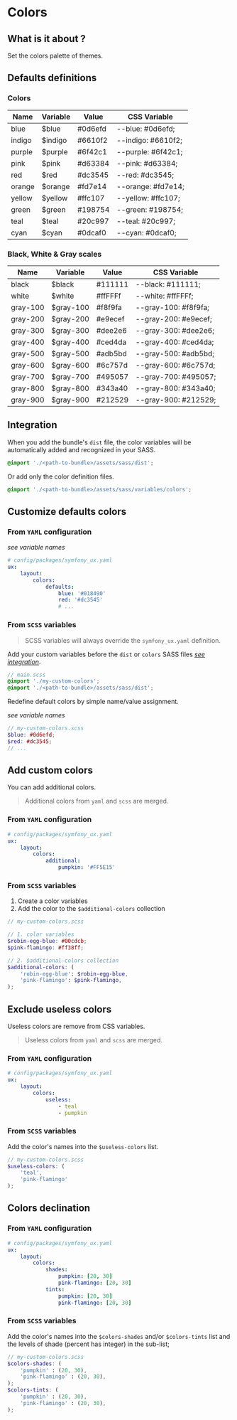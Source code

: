 # Colors

## What is it about ? 

Set the colors palette of themes.

## Defaults definitions

### Colors

| Name | Variable | Value | CSS Variable |
|-|-|-|-|
| blue | $blue | #0d6efd | --blue: #0d6efd; |
| indigo | $indigo | #6610f2 | --indigo: #6610f2; |
| purple | $purple | #6f42c1 | --purple: #6f42c1; |
| pink | $pink | #d63384 | --pink: #d63384; |
| red | $red | #dc3545 | --red: #dc3545; |
| orange | $orange | #fd7e14 | --orange: #fd7e14; |
| yellow | $yellow | #ffc107 | --yellow: #ffc107; |
| green | $green | #198754 | --green: #198754; |
| teal | $teal | #20c997 | --teal: #20c997; |
| cyan | $cyan | #0dcaf0 | --cyan: #0dcaf0; |

### Black, White & Gray scales

| Name | Variable | Value | CSS Variable |
|-|-|-|-|
| black | $black | #111111 | --black: #111111; |
| white | $white | #ffFFFf | --white: #ffFFFf; |
| gray-100 | $gray-100 | #f8f9fa | --gray-100: #f8f9fa; |
| gray-200 | $gray-200 | #e9ecef | --gray-200: #e9ecef; |
| gray-300 | $gray-300 | #dee2e6 | --gray-300: #dee2e6; |
| gray-400 | $gray-400 | #ced4da | --gray-400: #ced4da; |
| gray-500 | $gray-500 | #adb5bd | --gray-500: #adb5bd; |
| gray-600 | $gray-600 | #6c757d | --gray-600: #6c757d; |
| gray-700 | $gray-700 | #495057 | --gray-700: #495057; |
| gray-800 | $gray-800 | #343a40 | --gray-800: #343a40; |
| gray-900 | $gray-900 | #212529 | --gray-900: #212529; |

## Integration

When you add the bundle's `dist` file, the color variables will be automatically added and recognized in your SASS.

```scss
@import './<path-to-bundle>/assets/sass/dist';
```

Or add only the color definition files.

```scss
@import './<path-to-bundle>/assets/sass/variables/colors';
```

## Customize defaults colors

### From `YAML` configuration

*see variable names*

```yaml 
# config/packages/symfony_ux.yaml
ux:
    layout:
        colors:
            defaults:
                blue: '#018490'
                red: '#dc3545'
                # ...
```

### From `SCSS` variables

> SCSS variables will always override the `symfony_ux.yaml` definition.

Add your custom variables before the `dist` or `colors` SASS files *[see integration](#integration)*.


```scss
// main.scss
@import './my-custom-colors';
@import './<path-to-bundle>/assets/sass/dist';
```

Redefine default colors by simple name/value assignment.

*see variable names*

```scss
// my-custom-colors.scss
$blue: #0d6efd;
$red: #dc3545;
// ...

```

## Add custom colors

You can add additional colors.

> Additional colors from `yaml` and `scss` are merged.

### From `YAML` configuration

```yaml 
# config/packages/symfony_ux.yaml
ux:
    layout:
        colors:
            additional:
                pumpkin: '#FF5E15'
```

### From `SCSS` variables

1. Create a color variables
2. Add the color to the `$additional-colors` collection

```scss
// my-custom-colors.scss

// 1. color variables
$robin-egg-blue: #00cdcb;
$pink-flamingo: #ff38ff;

// 2. $additional-colors collection
$additional-colors: (
    'robin-egg-blue': $robin-egg-blue,
    'pink-flamingo': $pink-flamingo,
);
```

## Exclude useless colors

Useless colors are remove from CSS variables.

> Useless colors from `yaml` and `scss` are merged.

### From `YAML` configuration

```yaml 
# config/packages/symfony_ux.yaml
ux:
    layout:
        colors:
            useless:
                - teal
                - pumpkin
```

### From `SCSS` variables

Add the color's names into the `$useless-colors` list.

```scss 
// my-custom-colors.scss
$useless-colors: (
    'teal',
    'pink-flamingo'
);
```

## Colors declination

### From `YAML` configuration

```yaml 
# config/packages/symfony_ux.yaml
ux:
    layout:
        colors:
            shades:
                pumpkin: [20, 30]
                pink-flamingo: [20, 30]
            tints:
                pumpkin: [20, 30]
                pink-flamingo: [20, 30]
```

### From `SCSS` variables

Add the color's names into the `$colors-shades` and/or `$colors-tints` list and the levels of shade (percent has integer) in the sub-list;

```scss 
// my-custom-colors.scss
$colors-shades: (
    'pumpkin' : (20, 30),
    'pink-flamingo' : (20, 30),
);
$colors-tints: (
    'pumpkin' : (20, 30),
    'pink-flamingo' : (20, 30),
);
```